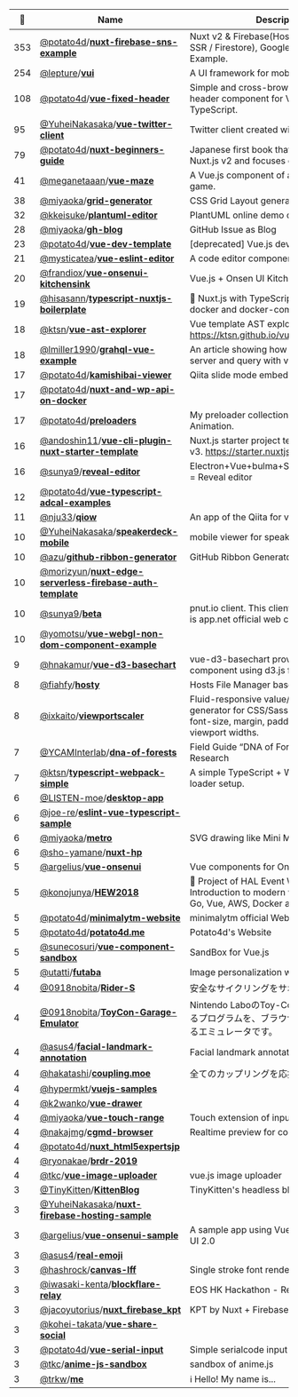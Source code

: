 |:star2: | Name | Description | 🌍|
|---|---|---|---|
|353|[@potato4d](https://github.com/potato4d)/[**nuxt-firebase-sns-example**](https://github.com/potato4d/nuxt-firebase-sns-example)|Nuxt v2 & Firebase(Hosting / Functions SSR / Firestore), Google Auth SNS Example.|[:arrow_upper_right:](https://nuxt-firebase-sns-example.potato4d.me/)|
|254|[@lepture](https://github.com/lepture)/[**vui**](https://github.com/lepture/vui)|A UI framework for mobile, built with Vue.|[:arrow_upper_right:](https://vui.github.io)|
|108|[@potato4d](https://github.com/potato4d)/[**vue-fixed-header**](https://github.com/potato4d/vue-fixed-header)|Simple and cross-browser friendly fixed header component for Vue.js written by TypeScript.|[:arrow_upper_right:](https://vue-fixed-header.potato4d.dev/)|
|95|[@YuheiNakasaka](https://github.com/YuheiNakasaka)/[**vue-twitter-client**](https://github.com/YuheiNakasaka/vue-twitter-client)|Twitter client created with Vue.js + Electron||
|79|[@potato4d](https://github.com/potato4d)/[**nuxt-beginners-guide**](https://github.com/potato4d/nuxt-beginners-guide)|Japanese first book that corresponds to Nuxt.js v2 and focuses on deep content.|[:arrow_upper_right:](https://nuxt-beginners-guide.elevenback.jp/)|
|41|[@meganetaaan](https://github.com/meganetaaan)/[**vue-maze**](https://github.com/meganetaaan/vue-maze)|A Vue.js component of a simple maze game.||
|38|[@miyaoka](https://github.com/miyaoka)/[**grid-generator**](https://github.com/miyaoka/grid-generator)|CSS Grid Layout generator|[:arrow_upper_right:](https://vue-grid-generator.netlify.com/)|
|32|[@kkeisuke](https://github.com/kkeisuke)/[**plantuml-editor**](https://github.com/kkeisuke/plantuml-editor)|PlantUML online demo client|[:arrow_upper_right:](https://plantuml-editor.kkeisuke.com)|
|28|[@miyaoka](https://github.com/miyaoka)/[**gh-blog**](https://github.com/miyaoka/gh-blog)|GitHub Issue as Blog|[:arrow_upper_right:](https://gh-blog.netlify.com/)|
|23|[@potato4d](https://github.com/potato4d)/[**vue-dev-template**](https://github.com/potato4d/vue-dev-template)|[deprecated] Vue.js development template.|[:arrow_upper_right:](http://qiita.com/potato4d/items/55a60f21c26bf889afd5)|
|21|[@mysticatea](https://github.com/mysticatea)/[**vue-eslint-editor**](https://github.com/mysticatea/vue-eslint-editor)|A code editor component to play ESLint.|[:arrow_upper_right:](https://mysticatea.github.io/vue-eslint-editor/)|
|20|[@frandiox](https://github.com/frandiox)/[**vue-onsenui-kitchensink**](https://github.com/frandiox/vue-onsenui-kitchensink)|Vue.js + Onsen UI Kitchen Sink Example||
|19|[@hisasann](https://github.com/hisasann)/[**typescript-nuxtjs-boilerplate**](https://github.com/hisasann/typescript-nuxtjs-boilerplate)|:bento: Nuxt.js with TypeScript and Run with docker and docker-compose|[:arrow_upper_right:](https://typescript-nuxtjs-boilerplate.netlify.com/example)|
|18|[@ktsn](https://github.com/ktsn)/[**vue-ast-explorer**](https://github.com/ktsn/vue-ast-explorer)|Vue template AST explorer https://ktsn.github.io/vue-ast-explorer/||
|18|[@lmiller1990](https://github.com/lmiller1990)/[**grahql-vue-example**](https://github.com/lmiller1990/grahql-vue-example)|An article showing how to make a GraphQL server and query with vue|[:arrow_upper_right:](https://medium.com/@lachlanmiller_52885/graphql-basics-and-practical-examples-with-vue-6b649b9685e0)|
|17|[@potato4d](https://github.com/potato4d)/[**kamishibai-viewer**](https://github.com/potato4d/kamishibai-viewer)|Qiita slide mode embed library|[:arrow_upper_right:](https://potato4d.github.io/kamishibai-viewer/)|
|17|[@potato4d](https://github.com/potato4d)/[**nuxt-and-wp-api-on-docker**](https://github.com/potato4d/nuxt-and-wp-api-on-docker)|||
|17|[@potato4d](https://github.com/potato4d)/[**preloaders**](https://github.com/potato4d/preloaders)|My preloader collection using CSS Animation.|[:arrow_upper_right:](https://preloaders.potato4d.me)|
|16|[@andoshin11](https://github.com/andoshin11)/[**vue-cli-plugin-nuxt-starter-template**](https://github.com/andoshin11/vue-cli-plugin-nuxt-starter-template)|Nuxt.js starter project template for vue-cli v3. https://starter.nuxtjs.org||
|16|[@sunya9](https://github.com/sunya9)/[**reveal-editor**](https://github.com/sunya9/reveal-editor)|Electron+Vue+bulma+SimpleMDE+reveal.js = Reveal editor||
|12|[@potato4d](https://github.com/potato4d)/[**vue-typescript-adcal-examples**](https://github.com/potato4d/vue-typescript-adcal-examples)|||
|11|[@nju33](https://github.com/nju33)/[**qiow**](https://github.com/nju33/qiow)|An app of the Qiita for viewing widely||
|10|[@YuheiNakasaka](https://github.com/YuheiNakasaka)/[**speakerdeck-mobile**](https://github.com/YuheiNakasaka/speakerdeck-mobile)|mobile viewer for speakerdeck|[:arrow_upper_right:](https://mspeakerdeck.com/)|
|10|[@azu](https://github.com/azu)/[**github-ribbon-generator**](https://github.com/azu/github-ribbon-generator)|GitHub Ribbon Generator on Web.|[:arrow_upper_right:](https://azu.github.io/github-ribbon-generator/)|
|10|[@morizyun](https://github.com/morizyun)/[**nuxt-edge-serverless-firebase-auth-template**](https://github.com/morizyun/nuxt-edge-serverless-firebase-auth-template)|||
|10|[@sunya9](https://github.com/sunya9)/[**beta**](https://github.com/sunya9/beta)|pnut.io client. This client respect Alpha that is app.net official web client.|[:arrow_upper_right:](https://beta.unsweets.net)|
|10|[@yomotsu](https://github.com/yomotsu)/[**vue-webgl-non-dom-component-example**](https://github.com/yomotsu/vue-webgl-non-dom-component-example)|||
|9|[@hnakamur](https://github.com/hnakamur)/[**vue-d3-basechart**](https://github.com/hnakamur/vue-d3-basechart)|vue-d3-basechart provides BaseChart component using d3.js for Vue.js.||
|8|[@fiahfy](https://github.com/fiahfy)/[**hosty**](https://github.com/fiahfy/hosty)|Hosts File Manager based on Electron.||
|8|[@ixkaito](https://github.com/ixkaito)/[**viewportscaler**](https://github.com/ixkaito/viewportscaler)|Fluid-responsive value/calculation generator for CSS/Sass. To linearly scale font-size, margin, padding, etc. across viewport widths.|[:arrow_upper_right:](https://ixkaito.github.io/viewportscaler/)|
|7|[@YCAMInterlab](https://github.com/YCAMInterlab)/[**dna-of-forests**](https://github.com/YCAMInterlab/dna-of-forests)|Field Guide “DNA of Forests” - YCAM Bio Research|[:arrow_upper_right:](http://dna-of-forests.ycam.jp/en/)|
|7|[@ktsn](https://github.com/ktsn)/[**typescript-webpack-simple**](https://github.com/ktsn/typescript-webpack-simple)|A simple TypeScript + Webpack + vue-loader setup.||
|6|[@LISTEN-moe](https://github.com/LISTEN-moe)/[**desktop-app**](https://github.com/LISTEN-moe/desktop-app)|||
|6|[@joe-re](https://github.com/joe-re)/[**eslint-vue-typescript-sample**](https://github.com/joe-re/eslint-vue-typescript-sample)|||
|6|[@miyaoka](https://github.com/miyaoka)/[**metro**](https://github.com/miyaoka/metro)|SVG drawing like Mini Metro|[:arrow_upper_right:](https://metro.netlify.com/)|
|6|[@sho-yamane](https://github.com/sho-yamane)/[**nuxt-hp**](https://github.com/sho-yamane/nuxt-hp)|||
|5|[@argelius](https://github.com/argelius)/[**vue-onsenui**](https://github.com/argelius/vue-onsenui)|Vue components for Onsen UI||
|5|[@konojunya](https://github.com/konojunya)/[**HEW2018**](https://github.com/konojunya/HEW2018)|🏫 Project of HAL Event Week 2018. Introduction to modern web services using Go, Vue, AWS, Docker and CircleCI.||
|5|[@potato4d](https://github.com/potato4d)/[**minimalytm-website**](https://github.com/potato4d/minimalytm-website)|minimalytm official Website|[:arrow_upper_right:](https://www.minimalytm.app)|
|5|[@potato4d](https://github.com/potato4d)/[**potato4d.me**](https://github.com/potato4d/potato4d.me)|Potato4d's Website|[:arrow_upper_right:](https://potato4d.me)|
|5|[@sunecosuri](https://github.com/sunecosuri)/[**vue-component-sandbox**](https://github.com/sunecosuri/vue-component-sandbox)|SandBox for Vue.js||
|5|[@utatti](https://github.com/utatti)/[**futaba**](https://github.com/utatti/futaba)|Image personalization with TensorFlow.js|[:arrow_upper_right:](https://github.com/utatti/futaba)|
|4|[@0918nobita](https://github.com/0918nobita)/[**Rider-S**](https://github.com/0918nobita/Rider-S)|安全なサイクリングをサポートするPWA|[:arrow_upper_right:](https://api-project-1039166349340.firebaseapp.com)|
|4|[@0918nobita](https://github.com/0918nobita)/[**ToyCon-Garage-Emulator**](https://github.com/0918nobita/ToyCon-Garage-Emulator)|Nintendo LaboのToy-Conガレージで作成するプログラムを、ブラウザ上でデバッグできるエミュレータです。||
|4|[@asus4](https://github.com/asus4)/[**facial-landmark-annotation**](https://github.com/asus4/facial-landmark-annotation)|Facial landmark annotation tool|[:arrow_upper_right:](https://asus4.github.io/facial-landmark-annotation/)|
|4|[@hakatashi](https://github.com/hakatashi)/[**coupling.moe**](https://github.com/hakatashi/coupling.moe)|全てのカップリングを応援します|[:arrow_upper_right:](https://coupling.moe/)|
|4|[@hypermkt](https://github.com/hypermkt)/[**vuejs-samples**](https://github.com/hypermkt/vuejs-samples)|||
|4|[@k2wanko](https://github.com/k2wanko)/[**vue-drawer**](https://github.com/k2wanko/vue-drawer)|||
|4|[@miyaoka](https://github.com/miyaoka)/[**vue-touch-range**](https://github.com/miyaoka/vue-touch-range)|Touch extension of input-range element|[:arrow_upper_right:](https://miyaoka.github.io/vue-touch-range/)|
|4|[@nakajmg](https://github.com/nakajmg)/[**cgmd-browser**](https://github.com/nakajmg/cgmd-browser)|Realtime preview for codegrid-markdown||
|4|[@potato4d](https://github.com/potato4d)/[**nuxt_html5expertsjp**](https://github.com/potato4d/nuxt_html5expertsjp)|||
|4|[@ryonakae](https://github.com/ryonakae)/[**brdr-2019**](https://github.com/ryonakae/brdr-2019)|||
|4|[@tkc](https://github.com/tkc)/[**vue-image-uploader**](https://github.com/tkc/vue-image-uploader)| vue.js image uploader |[:arrow_upper_right:](https://tkc.github.io/vue-image-uploader/)|
|3|[@TinyKitten](https://github.com/TinyKitten)/[**KittenBlog**](https://github.com/TinyKitten/KittenBlog)|TinyKitten's headless blog built with Nuxt.js|[:arrow_upper_right:](https://blog.tinykitten.me)|
|3|[@YuheiNakasaka](https://github.com/YuheiNakasaka)/[**nuxt-firebase-hosting-sample**](https://github.com/YuheiNakasaka/nuxt-firebase-hosting-sample)|||
|3|[@argelius](https://github.com/argelius)/[**vue-onsenui-sample**](https://github.com/argelius/vue-onsenui-sample)|A sample app using Vue.js 2.0 and Onsen UI 2.0||
|3|[@asus4](https://github.com/asus4)/[**real-emoji**](https://github.com/asus4/real-emoji)||[:arrow_upper_right:](https://facial-emoji.netlify.com/)|
|3|[@hashrock](https://github.com/hashrock)/[**canvas-lff**](https://github.com/hashrock/canvas-lff)|Single stroke font rendering example|[:arrow_upper_right:](http://hashrock.github.io/canvas-lff/)|
|3|[@iwasaki-kenta](https://github.com/iwasaki-kenta)/[**blockflare-relay**](https://github.com/iwasaki-kenta/blockflare-relay)|EOS HK Hackathon - Relay client.||
|3|[@jacoyutorius](https://github.com/jacoyutorius)/[**nuxt_firebase_kpt**](https://github.com/jacoyutorius/nuxt_firebase_kpt)|KPT by Nuxt + Firebase||
|3|[@kohei-takata](https://github.com/kohei-takata)/[**vue-share-social**](https://github.com/kohei-takata/vue-share-social)|||
|3|[@potato4d](https://github.com/potato4d)/[**vue-serial-input**](https://github.com/potato4d/vue-serial-input)|Simple serialcode input form for Vue.js|[:arrow_upper_right:](https://potato4d.github.io/vue-serial-input/)|
|3|[@tkc](https://github.com/tkc)/[**anime-js-sandbox**](https://github.com/tkc/anime-js-sandbox)|sandbox of anime.js|[:arrow_upper_right:](https://tkc.github.io/anime-js-sandbox/)|
|3|[@trkw](https://github.com/trkw)/[**me**](https://github.com/trkw/me)|:information_source: Hello! My name is...|[:arrow_upper_right:](https://trkw.me/)|

